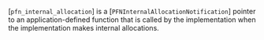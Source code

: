 [`pfn_internal_allocation`] is a
[`PFNInternalAllocationNotification`] pointer to an
application-defined function that is called by the implementation when
the implementation makes internal allocations.